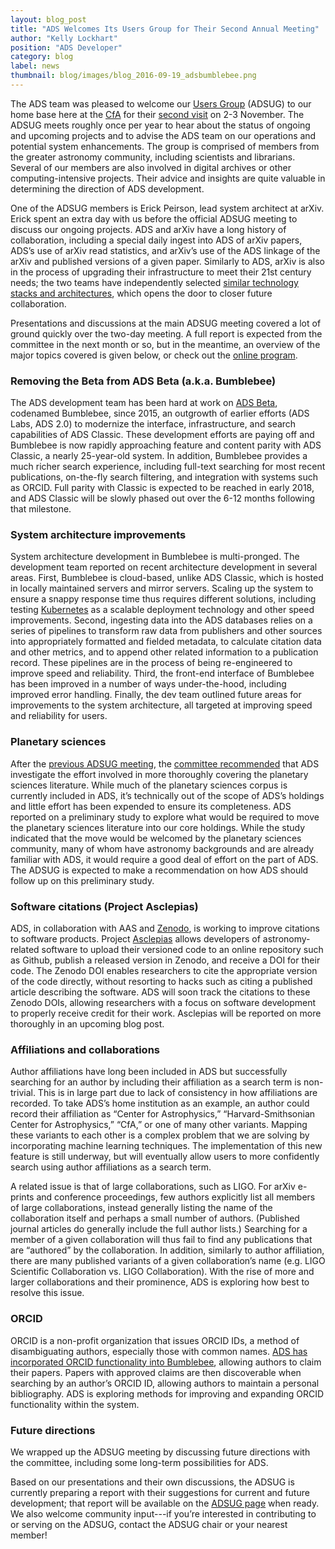 ```yaml
---
layout: blog_post
title: "ADS Welcomes Its Users Group for Their Second Annual Meeting"
author: "Kelly Lockhart"
position: "ADS Developer"
category: blog
label: news
thumbnail: blog/images/blog_2016-09-19_adsbumblebee.png
---
```


The ADS team was pleased to welcome our [Users Group](../../about/adsug) (ADSUG) to our home base here at the [CfA](https://www.cfa.harvard.edu/) for their [second visit](../../about/adsug/past_meetings/2018-01-01-201711-program) on 2-3 November. The ADSUG meets roughly once per year to hear about the status of ongoing and upcoming projects and to advise the ADS team on our operations and potential system enhancements. The group is comprised of members from the greater astronomy community, including scientists and librarians. Several of our members are also involved in digital archives or other computing-intensive projects. Their advice and insights are quite valuable in determining the direction of ADS development.

One of the ADSUG members is Erick Peirson, lead system architect at arXiv. Erick spent an extra day with us before the official ADSUG meeting to discuss our ongoing projects. ADS and arXiv have a long history of collaboration, including a special daily ingest into ADS of arXiv papers, ADS’s use of arXiv read statistics, and arXiv’s use of the ADS linkage of the arXiv and published versions of a given paper. Similarly to ADS, arXiv is also in the process of upgrading their infrastructure to meet their 21st century needs; the two teams have independently selected [similar technology stacks and architectures](https://blogs.cornell.edu/arxiv/2017/11/16/visit-to-astrophysics-data-system/), which opens the door to closer future collaboration.

Presentations and discussions at the main ADSUG meeting covered a lot of ground quickly over the two-day meeting. A full report is expected from the committee in the next month or so, but in the meantime, an overview of the major topics covered is given below, or check out the [online program](../../about/adsug/past_meetings/2018-01-01-201711-program).

### Removing the Beta from ADS Beta (a.k.a. Bumblebee)
The ADS development team has been hard at work on [ADS Beta](https://ui.adsabs.harvard.edu/), codenamed Bumblebee, since 2015, an outgrowth of earlier efforts (ADS Labs, ADS 2.0) to modernize the interface, infrastructure, and search capabilities of ADS Classic. These development efforts are paying off and Bumblebee is now rapidly approaching feature and content parity with ADS Classic, a nearly 25-year-old system. In addition, Bumblebee provides a much richer search experience, including full-text searching for most recent publications, on-the-fly search filtering, and integration with systems such as ORCID. Full parity with Classic is expected to be reached in early 2018, and ADS Classic will be slowly phased out over the 6-12 months following that milestone.

### System architecture improvements
System architecture development in Bumblebee is multi-pronged. The development team reported on recent architecture development in several areas. First, Bumblebee is cloud-based, unlike ADS Classic, which is hosted in locally maintained servers and mirror servers. Scaling up the system to ensure a snappy response time thus requires different solutions, including testing [Kubernetes](https://kubernetes.io/) as a scalable deployment technology and other speed improvements. Second, ingesting data into the ADS databases relies on a series of pipelines to transform raw data from publishers and other sources into appropriately formatted and fielded metadata, to calculate citation data and other metrics, and to append other related information to a publication record. These pipelines are in the process of being re-engineered to improve speed and reliability. Third, the front-end interface of Bumblebee has been improved in a number of ways under-the-hood, including improved error handling. Finally, the dev team outlined future areas for improvements to the system architecture, all targeted at improving speed and reliability for users.

### Planetary sciences
After the [previous ADSUG meeting](../../about/adsug/past_meetings/2018-01-01-201701-program), the [committee recommended](http://ads.harvard.edu/adsug/2017/ADSUG_Report.pdf) that ADS investigate the effort involved in more thoroughly covering the planetary sciences literature. While much of the planetary sciences corpus is currently included in ADS, it’s technically out of the scope of ADS’s holdings and little effort has been expended to ensure its completeness. ADS reported on a preliminary study to explore what would be required to move the planetary sciences literature into our core holdings. While the study indicated that the move would be welcomed by the planetary sciences community, many of whom have astronomy backgrounds and are already familiar with ADS, it would require a good deal of effort on the part of ADS. The ADSUG is expected to make a recommendation on how ADS should follow up on this preliminary study.

### Software citations (Project Asclepias)
ADS, in collaboration with AAS and [Zenodo](https://zenodo.org), is working to improve citations to software products. Project [Asclepias](https://github.com/asclepias/) allows developers of astronomy-related software to upload their versioned code to an online repository such as Github, publish a released version in Zenodo, and receive a DOI for their code. The Zenodo DOI enables researchers to cite the appropriate version of the code directly, without resorting to hacks such as citing a published article describing the software. ADS will soon track the citations to these Zenodo DOIs, allowing researchers with a focus on software development to properly receive credit for their work. Asclepias will be reported on more thoroughly in an upcoming blog post.

### Affiliations and collaborations
Author affiliations have long been included in ADS but successfully searching for an author by including their affiliation as a search term is non-trivial. This is in large part due to lack of consistency in how affiliations are recorded. To take ADS’s home institution as an example, an author could record their affiliation as “Center for Astrophysics,” “Harvard-Smithsonian Center for Astrophysics,” “CfA,” or one of many other variants. Mapping these variants to each other is a complex problem that we are solving by incorporating machine learning techniques. The implementation of this new feature is still underway, but will eventually allow users to more confidently search using author affiliations as a search term.

A related issue is that of large collaborations, such as LIGO. For arXiv e-prints and conference proceedings, few authors explicitly list all members of large collaborations, instead generally listing the name of the collaboration itself and perhaps a small number of authors. (Published journal articles do generally include the full author lists.) Searching for a member of a given collaboration will thus fail to find any publications that are “authored” by the collaboration. In addition, similarly to author affiliation, there are many published variants of a given collaboration’s name (e.g. LIGO Scientific Collaboration vs. LIGO Collaboration). With the rise of more and larger collaborations and their prominence, ADS is exploring how best to resolve this issue.

### ORCID
ORCID is a non-profit organization that issues ORCID IDs, a method of disambiguating authors, especially those with common names. [ADS has incorporated ORCID functionality into Bumblebee](../blog/orcid-claims), allowing authors to claim their papers. Papers with approved claims are then discoverable when searching by an author’s ORCID ID, allowing authors to maintain a personal bibliography. ADS is exploring methods for improving and expanding ORCID functionality within the system.

### Future directions
We wrapped up the ADSUG meeting by discussing future directions with the committee, including some long-term possibilities for ADS.

Based on our presentations and their own discussions, the ADSUG is currently preparing a report with their suggestions for current and future development; that report will be available on the [ADSUG page](../../about/adsug) when ready. We also welcome community input---if you’re interested in contributing to or serving on the ADSUG, contact the ADSUG chair or your nearest member!
